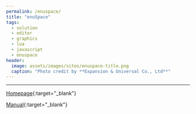 ```yaml
---
permalink: /enuspace/
title: "enuSpace"
tags:
  - solution
  - editor
  - graphics
  - lua
  - javascript
  - enuspace
header:
  image: assets/images/sites/enuspace-title.png
  caption: "Photo credit by **Expansion & Universal Co., Ltd**"
---
```

---
[Homepage](http://www.enu-tech.co.kr/enuspace.html){:target="_blank"}

[Manual](https://expnuni.github.io/enuspace_doc/){:target="_blank"}
